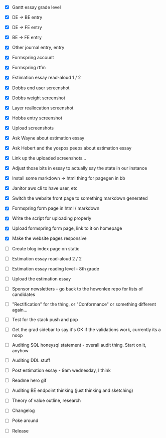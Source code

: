 - [x] Gantt essay grade level
- [x] DE -> BE entry
- [x] DE -> FE entry
- [x] BE -> FE entry
- [x] Other journal entry, entry

- [x] Formspring account
- [x] Formspring rtfm
- [x] Estimation essay read-aloud 1 / 2
- [x] Dobbs end user screenshot
- [x] Dobbs weight screenshot
- [x] Layer reallocation screenshot
- [x] Hobbs entry screenshot
- [x] Upload screenshots

- [x] Ask Wayne about estimation essay
- [x] Ask Hebert and the yospos peeps about estimation essay
- [x] Link up the uploaded screenshots...
- [x] Adjust those bits in essay to actually say the state in our instance

- [x] Install some markdown -> html thing for pagegen in bb
- [x] Janitor aws cli to have user, etc
- [x] Switch the website front page to something markdown generated
- [x] Formspring form page in html / markdown
- [x] Write the script for uploading properly
- [x] Upload formspring form page, link to it on homepage
- [x] Make the website pages responsive

- [ ] Create blog index page on static
- [ ] Estimation essay read-aloud 2 / 2
- [ ] Estimation essay reading level - 8th grade
- [ ] Upload the estimation essay
- [ ] Sponsor newsletters - go back to the howonlee repo for lists of candidates

- [ ] "Rectification" for the thing, or "Conformance" or something different again...
- [ ] Test for the stack push and pop
- [ ] Get the grad sidebar to say it's OK if the validations work, currently its a noop
- [ ] Auditing SQL honeysql statement - overall audit thing. Start on it, anyhow
- [ ] Auditing DDL stuff

- [ ] Post estimation essay - 9am wednesday, I think
- [ ] Readme hero gif
- [ ] Auditing BE endpoint thinking (just thinking and sketching)
- [ ] Theory of value outline, research
- [ ] Changelog
- [ ] Poke around
- [ ] Release
